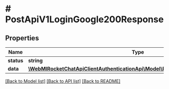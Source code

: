 # # PostApiV1LoginGoogle200Response

## Properties

Name | Type | Description | Notes
------------ | ------------- | ------------- | -------------
**status** | **string** |  | [optional]
**data** | [**\WebMIRocketChatApiClientAuthenticationApi\Model\PostApiV1Login200ResponseData**](PostApiV1Login200ResponseData.md) |  | [optional]

[[Back to Model list]](../../README.md#models) [[Back to API list]](../../README.md#endpoints) [[Back to README]](../../README.md)
